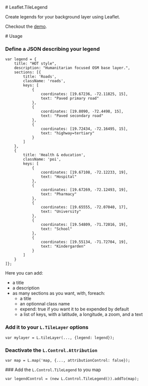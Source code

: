 # Leaflet.TileLegend

Create legends for your background layer using Leaflet.

Checkout the [demo](http://hotosm.github.io/HDM-CartoCSS/).

# Usage

### Define a JSON describing your legend

```
var legend = {
    title: "HOT style",
    description: "Humanitarian focused OSM base layer.",
    sections: [{
        title: 'Roads',
        className: 'roads',
        keys: [
            {
                coordinates: [19.67236, -72.11825, 15],
                text: "Paved primary road"
            },
            {
                coordinates: [19.8090, -72.4498, 15],
                text: "Paved secondary road"
            },
            {
                coordinates: [19.72434, -72.16495, 15],
                text: "highway=tertiary"
            }
        ]
    },
    {
        title: 'Health & education',
        className: 'poi',
        keys: [
            {
                coordinates: [19.67108, -72.12233, 19],
                text: "Hospital"
            },
            {
                coordinates: [19.67269, -72.12493, 19],
                text: "Pharmacy"
            },
            {
                coordinates: [19.65555, -72.07040, 17],
                text: "University"
            },
            {
                coordinates: [19.54809, -71.72016, 19],
                text: "School"
            },
            {
                coordinates: [19.55134, -71.72704, 19],
                text: "Kindergarden"
            }
        ]
    }
]};

```
Here you can add:
* a title
* a description
* as many sections as you want, with, foreach:
  * a title
  * an optionnal class name
  * expend: true if you want it to be expended by default
  * a list of keys, with a latitude, a longitude, a zoom, and a text

### Add it to your `L.TileLayer` options

```
var mylayer = L.tileLayer(..., {legend: legend});
```

### Deactivate the `L.Control.Attribution`

```
var map = L.map('map, {..., attributionControl: false});
```

### Add the `L.Control.TileLegend` to you map

```
var legendControl = (new L.Control.TileLegend()).addTo(map);

```
